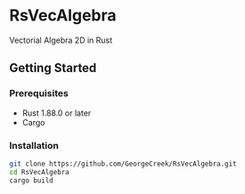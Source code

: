 # RsVecAlgebra
Vectorial Algebra 2D in Rust
## Getting Started

### Prerequisites
- Rust 1.88.0 or later
- Cargo

### Installation
```bash
git clone https://github.com/GeorgeCreek/RsVecAlgebra.git
cd RsVecAlgebra
cargo build
```
